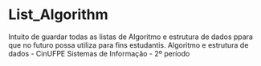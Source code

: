 # List_Algorithm

Intuito de guardar todas as listas de Algoritmo e estrutura de dados ppara que no futuro possa utiliza para fins estudantis.
Algoritmo e estrutura de dados - CinUFPE
Sistemas de Informação - 2º período
